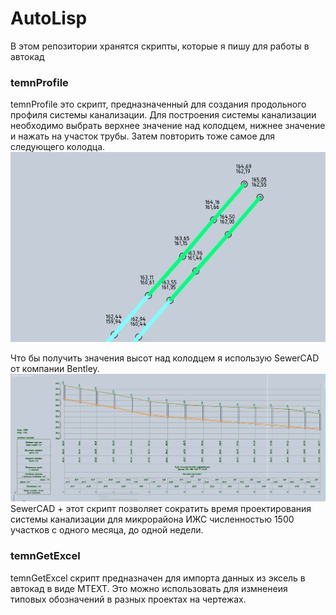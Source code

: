 # AutoLisp
В этом репозитории хранятся скрипты, которые я пишу для работы в автокад

### temnProfile
temnProfile это скрипт, предназначенный для создания продольного профиля системы канализации.
Для построения системы канализации необходимо выбрать верхнее значение над колодцем, нижнее значение и нажать на участок трубы. Затем повторить тоже самое для следующего колодца.
![screenshot](https://github.com/leovante/AutoLisp/blob/master/2.PNG?raw=true)

Что бы получить значения высот над колодцем я использую SewerCAD от компании Bentley. 
![screenshot](https://github.com/leovante/AutoLisp/blob/master/1.PNG?raw=true)
SewerCAD + этот скрипт позволяет сократить время проектирования системы канализации для микрорайона ИЖС численностью 1500 участков с одного месяца, до одной недели.

### temnGetExcel
temnGetExcel скрипт предназначен для импорта данных из эксель в автокад в виде MTEXT. Это можно использовать для измненеия типовых обозначений в разных проектах на чертежах.
